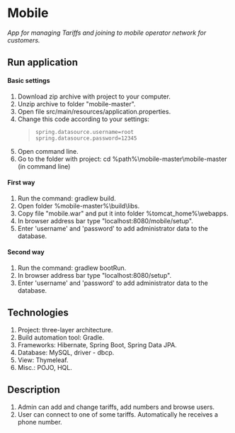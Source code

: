 # Mobile

*App for managing Tariffs and joining to mobile operator network for customers.*

## Run application
#### Basic settings
1. Download zip archive with project to your computer.
2. Unzip archive to folder "mobile-master".
3. Open file src/main/resources/application.properties.
4. Change this code according to your settings:
    > `spring.datasource.username=root`
    > `spring.datasource.password=12345`
5. Open command line.
6. Go to the folder with project: cd %path%\mobile-master\mobile-master (in command line)
#### First way
1. Run the command: gradlew build.
2. Open folder %mobile-master%\build\libs.
3. Copy file "mobile.war" and put it into folder %tomcat_home%\webapps.
4. In browser address bar type "localhost:8080/mobile/setup".
5. Enter 'username' and 'password' to add administrator data to the database.
#### Second way
1. Run the command: gradlew bootRun.
2. In browser address bar type "localhost:8080/setup".
3. Enter 'username' and 'password' to add administrator data to the database.

## Technologies
1. Project: three-layer architecture.
2. Build automation tool: Gradle.
3. Frameworks: Hibernate, Spring Boot, Spring Data JPA.
4. Database: MySQL, driver - dbcp.
5. View: Thymeleaf.
6. Misc.: POJO, HQL.

## Description
1. Admin can add and change tariffs, add numbers and browse users.
2. User can connect to one of some tariffs. Automatically he receives a phone number.